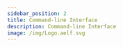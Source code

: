 ```yaml
---
sidebar_position: 2
title: Command-line Interface
description: Command-line Interface
image: /img/Logo.aelf.svg
---
```

